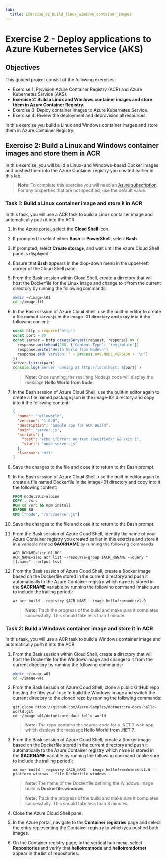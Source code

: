 ```yaml
---
lab:
  title: Exercise_02_build_linux_windows_container_images
---
```

# Exercise 2 - Deploy applications to Azure Kubernetes Service (AKS)

## Objectives

This guided project consist of the following exercises:

+ Exercise 1: Provision Azure Container Registry (ACR) and Azure Kubernetes Service (AKS).
+ **Exercise 2: Build a Linux and Windows container images and store them in Azure Container Registry.**
+ Exercise 3: Deploy container images to Azure Kubernetes Service.
+ Exercise 4: Review the deployment and deprovision all resources.

In this exercise you build a Linux and Windows container images and store them in Azure Container Registry.

## Exercise 2: Build a Linux and Windows container images and store them in ACR
In this exercise, you will build a Linux- and Windows-based Docker images and pushed them into the Azure Container registry you created earlier in this lab.


>**Note**: To complete this exercise you will need an [Azure subscription](https://azure.microsoft.com/free/).
> For any properties that are not specified, use the default value.


### Task 1: Build a Linux container image and store it in ACR
In this task, you will use a ACR task to build a Linux container image and automatically push it into the ACR.

1. In the Azure portal, select the **Cloud Shell** icon.
1. If prompted to select either **Bash** or **PowerShell**, select **Bash**. 
1. If prompted, select **Create storage**, and wait until the Azure Cloud Shell pane is displayed. 
1. Ensure that **Bash** appears in the drop-down menu in the upper-left corner of the Cloud Shell pane.
1. From the Bash session within Cloud Shell, create a directory that will host the Dockerfile for the Linux image and change to it from the current directory by running the following commands:

   ```bash
   mkdir ~/image-l01
   cd ~/image-l01
   ```

1. In the Bash session of Azure Cloud Shell, use the built-in editor to create a file named server.js in the image-l01 directory and copy into it the following content:

   ```js
   const http = require('http')
   const port = 80
   const server = http.createServer((request, response) => {
     response.writeHead(200, {'Content-Type': 'text/plain'})
     response.write('Hello World from Node\n')
     response.end('Version: ' + process.env.NODE_VERSION + '\n')
   })
   server.listen(port)
   console.log(`Server running at http://localhost: ${port}`)
   ```

   > **Note:** Once running, the resulting Node.js code will display the message **Hello World from Node**.

1. In the Bash session of Azure Cloud Shell, use the built-in editor again to create a file named package.json in the image-l01 directory and copy into it the following content:

   ```json
   {
     "name": "helloworld",
     "version": "1.0.0",
     "description": "Sample app for ACR Build",
     "main": "server.js",
     "scripts": {
       "test": "echo \"Error: no test specified\" && exit 1",
       "start": "node server.js"
     },
     "license": "MIT"
   }
   ```

1. Save the changes to the file and close it to return to the Bash prompt.
1. In the Bash session of Azure Cloud Shell, use the built-in editor again to create a file named Dockerfile in the image-l01 directory and copy into it the following content:

   ```Dockerfile
   FROM node:20.2-alpine
   COPY . /src
   RUN cd /src && npm install
   EXPOSE 80
   CMD ["node", "/src/server.js"]
   ```

1. Save the changes to the file and close it to return to the Bash prompt.
1. From the Bash session of Azure Cloud Shell, identify the name of your Azure Container registry you created earlier in this exercise and store it in a variable named **$ACRNAME** by running the following commands:

   ```azurecli
   ACR_RGNAME='acr-01-RG'
   ACR_NAME=$(az acr list --resource-group $ACR_RGNAME --query "[].name" --output tsv)
   ```

1. From the Bash session of Azure Cloud Shell, create a Docker image based on the Dockerfile stored in the current directory and push it automatically to the Azure Container registry which name is stored in the **$ACRNAME** variable by running the following command (make sure to include the trailing period):

   ```azurecli
   az acr build --registry $ACR_NAME --image hellofromnode:v1.0 .
   ```

   > **Note:** Track the progress of the build and make sure it completes successfully. This should take less than 1 minute.

### Task 2: Build a Windows container image and store it in ACR
In this task, you will use a ACR task to build a Windows container image and automatically push it into the ACR.

1. From the Bash session within Cloud Shell, create a directory that will host the Dockerfile for the Windows image and change to it from the current directory by running the following commands:

   ```bash
   mkdir ~/image-w01
   cd ~/image-w01
   ```

1. From the Bash session of Azure Cloud Shell, clone a public GitHub repo hosting the files you'll use to build the Windows image and switch the current directory to the cloned repo by running the following commands:

   ```git
   git clone https://github.com/Azure-Samples/dotnetcore-docs-hello-world.git
   cd ~/image-w01/dotnetcore-docs-hello-world
   ```

   > **Note:** The repo contains the source code for a .NET 7 web app which displays the message **Hello World from .NET 7**.

1. From the Bash session of Azure Cloud Shell, create a Docker image based on the Dockerfile stored in the current directory and push it automatically to the Azure Container registry which name is stored in the **$ACRNAME** variable by running the following command (make sure to include the trailing period):

   ```azurecli
   az acr build --registry $ACR_NAME --image hellofromdotnet:v1.0 --platform windows --file Dockerfile.windows .
   ```

   > **Note:** The name of the Dockerfile defining the Windows image build is **Dockerfile.windows**.

   > **Note:** Track the progress of the build and make sure it completes successfully. This should take less than 3 minutes.

1. Close the Azure Cloud Shell pane.
1. In the Azure portal, navigate to the **Container registries** page and select the entry representing the Container registry to which you pushed both images.
1. On the Container registry page, in the vertical hub menu, select **Repositories** and verify that **hellofromnode** and **hellofromdotnet** appear in the list of repositories.
